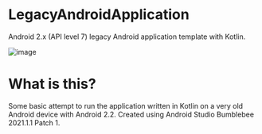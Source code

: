 # LegacyAndroidApplication
Android 2.x (API level 7) legacy Android application template with Kotlin.

![image](https://user-images.githubusercontent.com/2912228/152806873-5063b9a5-06b9-4e9e-8565-5af382b56b7a.png)


# What is this?
Some basic attempt to run the application written in Kotlin on a very old Android device with Android 2.2. Created using Android Studio Bumblebee 2021.1.1 Patch 1.


